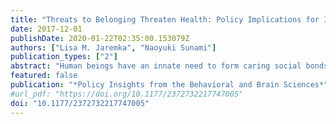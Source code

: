 ```yaml
---
title: "Threats to Belonging Threaten Health: Policy Implications for Improving Physical Well-Being"
date: 2017-12-01
publishDate: 2020-01-22T02:35:00.153079Z
authors: ["Lisa M. Jaremka", "Naoyuki Sunami"]
publication_types: ["2"]
abstract: "Human beings have an innate need to form caring social bonds and be loved by others. Thwarting this basic human need should have negative health consequences. This article begins by reviewing empirical evidence linking belonging threats to concrete health outcomes and medical conditions. Next, alterations in immune function and appetite regulation are examined as two peripheral physiological mechanisms that partially explain how threats to belonging impact health. Empirically supported interventions that attenuate threats to belonging are also discussed. Throughout, the article focuses on loneliness, marital distress, and lack of perceived social support as three indices of belonging threats because they are commonly studied in the health context. Improving belonging, via reducing loneliness and marital distress and increasing social support, should thus be a focus for policy makers."
featured: false
publication: "*Policy Insights from the Behavioral and Brain Sciences*"
#url_pdf: "https://doi.org/10.1177/2372732217747005"
doi: "10.1177/2372732217747005"
---
```


